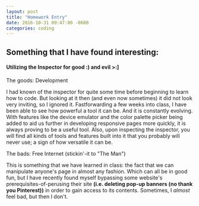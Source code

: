 ```yaml
---
layout: post
title: "Homework Entry"
date: 2016-10-31 09:47:00 -0600
categories: coding
---
```


## Something that I have found interesting: 

<h4>Utilizing the Inspector for good :) and evil  >:] </h4>

The goods: Development

I had known of the inspector for quite some time before beginning to learn how to code. But looking at it then (and even now sometimes) it did not look very inviting, so I ignored it. Fastforwarding a few weeks into class, I have been able to see how powerful a tool it can be. And it is constantly evolving. With features like the device emulator and the color palette picker being added to aid us further in developing responsive pages more quickly, it is always proving to be a useful tool. Also, upon inspecting the inspector, you will find all kinds of tools and features built into it that you probably will never use; a sign of how versatile it can be.

The bads: Free Internet (stickin'-it to "The Man")

This is something that we have learned in class: the fact that we can manipulate anyone's page in almost any fashion. Which can all be in good fun, but I have recently found myself bypassing some website's prerequisites-of-perusing their site <strong>(i.e. deleting pop-up banners (no thank you Pinterest))</strong> in order to gain access to its contents. Sometimes, I <em>almost</em> feel bad, but then I don't. 
